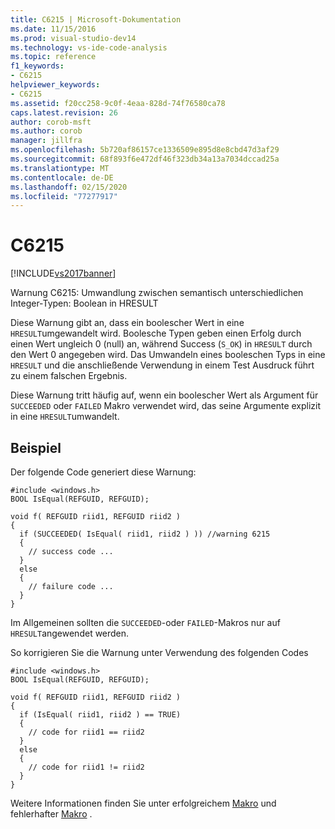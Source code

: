 ```yaml
---
title: C6215 | Microsoft-Dokumentation
ms.date: 11/15/2016
ms.prod: visual-studio-dev14
ms.technology: vs-ide-code-analysis
ms.topic: reference
f1_keywords:
- C6215
helpviewer_keywords:
- C6215
ms.assetid: f20cc258-9c0f-4eaa-828d-74f76580ca78
caps.latest.revision: 26
author: corob-msft
ms.author: corob
manager: jillfra
ms.openlocfilehash: 5b720af86157ce1336509e895d8e8cbd47d3af29
ms.sourcegitcommit: 68f893f6e472df46f323db34a13a7034dccad25a
ms.translationtype: MT
ms.contentlocale: de-DE
ms.lasthandoff: 02/15/2020
ms.locfileid: "77277917"
---
```

# <a name="c6215"></a>C6215
[!INCLUDE[vs2017banner](../includes/vs2017banner.md)]

Warnung C6215: Umwandlung zwischen semantisch unterschiedlichen Integer-Typen: Boolean in HRESULT  
  
 Diese Warnung gibt an, dass ein boolescher Wert in eine `HRESULT`umgewandelt wird. Boolesche Typen geben einen Erfolg durch einen Wert ungleich 0 (null) an, während Success (`S_OK`) in `HRESULT` durch den Wert 0 angegeben wird. Das Umwandeln eines booleschen Typs in eine `HRESULT` und die anschließende Verwendung in einem Test Ausdruck führt zu einem falschen Ergebnis.  
  
 Diese Warnung tritt häufig auf, wenn ein boolescher Wert als Argument für `SUCCEEDED` oder `FAILED` Makro verwendet wird, das seine Argumente explizit in eine `HRESULT`umwandelt.  
  
## <a name="example"></a>Beispiel  
 Der folgende Code generiert diese Warnung:  
  
```  
#include <windows.h>  
BOOL IsEqual(REFGUID, REFGUID);  
  
void f( REFGUID riid1, REFGUID riid2 )  
{  
  if (SUCCEEDED( IsEqual( riid1, riid2 ) )) //warning 6215  
  {  
    // success code ...  
  }  
  else  
  {  
    // failure code ...  
  }  
}  
```  
  
 Im Allgemeinen sollten die `SUCCEEDED`-oder `FAILED`-Makros nur auf `HRESULT`angewendet werden.  
  
 So korrigieren Sie die Warnung unter Verwendung des folgenden Codes  
  
```  
#include <windows.h>  
BOOL IsEqual(REFGUID, REFGUID);  
  
void f( REFGUID riid1, REFGUID riid2 )  
{  
  if (IsEqual( riid1, riid2 ) == TRUE)   
  {  
    // code for riid1 == riid2  
  }  
  else  
  {  
    // code for riid1 != riid2  
  }  
}  
```  
  
 Weitere Informationen finden Sie unter erfolgreichem [Makro](https://msdn.microsoft.com/library/ms687197.aspx) und fehlerhafter [Makro](https://msdn.microsoft.com/library/ms693474.aspx) .
